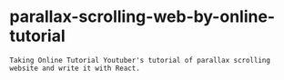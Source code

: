# parallax-scrolling-web-by-online-tutorial

    Taking Online Tutorial Youtuber's tutorial of parallax scrolling website and write it with React.
